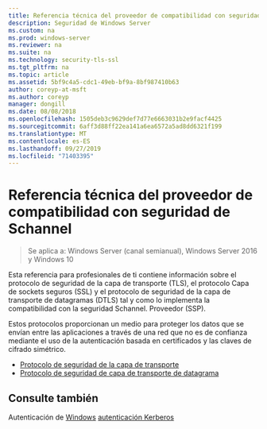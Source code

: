 ```yaml
---
title: Referencia técnica del proveedor de compatibilidad con seguridad de Schannel
description: Seguridad de Windows Server
ms.custom: na
ms.prod: windows-server
ms.reviewer: na
ms.suite: na
ms.technology: security-tls-ssl
ms.tgt_pltfrm: na
ms.topic: article
ms.assetid: 5bf9c4a5-cdc1-49eb-bf9a-8bf987410b63
author: coreyp-at-msft
ms.author: coreyp
manager: dongill
ms.date: 08/08/2018
ms.openlocfilehash: 1505deb3c9629def7d77e6663031b2e9facf4425
ms.sourcegitcommit: 6aff3d88ff22ea141a6ea6572a5ad8dd6321f199
ms.translationtype: MT
ms.contentlocale: es-ES
ms.lasthandoff: 09/27/2019
ms.locfileid: "71403395"
---
```

# <a name="schannel-security-support-provider-technical-reference"></a>Referencia técnica del proveedor de compatibilidad con seguridad de Schannel

>Se aplica a: Windows Server (canal semianual), Windows Server 2016 y Windows 10

Esta referencia para profesionales de ti contiene información sobre el protocolo de seguridad de la capa de transporte (TLS), el protocolo Capa de sockets seguros (SSL) y el protocolo de seguridad de la capa de transporte de datagramas (DTLS) tal y como lo implementa la compatibilidad con la seguridad Schannel. Proveedor (SSP).

Estos protocolos proporcionan un medio para proteger los datos que se envían entre las aplicaciones a través de una red que no es de confianza mediante el uso de la autenticación basada en certificados y las claves de cifrado simétrico.

- [Protocolo de seguridad de la capa de transporte](transport-layer-security-protocol.md)
- [Protocolo de seguridad de capa de transporte de datagrama](datagram-transport-layer-security-protocol.md)

## <a name="see-also"></a>Consulte también
Autenticación de [Windows](../windows-authentication/windows-authentication-overview.md)
[autenticación Kerberos](../kerberos/kerberos-authentication-overview.md)


